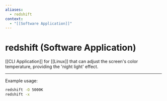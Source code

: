 ```yaml
---
aliases:
  - redshift
context:
  - "[[Software Application]]"
---
```


# redshift (Software Application)

[[CLI Application]] for [[Linux]] that can adjust the screen's color temperature, providing the 'night light' effect.

---

Example usage:

```bash
redshift -O 5000K
redshift -x
```
